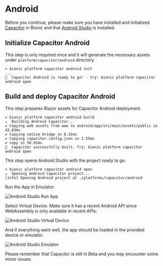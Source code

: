 # Android

Before you continue, please make sure you have installed and initialized [Capacitor](../0intro) in Bionic and that [Android Studio](../0intro/#android-studio) is installed.

## Initialize Capacitor Android

This step is only required once and it will generate the necessary assets under ```platform/capacitor/android``` directory.

```text
> bionic platform capacitor android init
...
🚀  Capacitor Android is ready to go! - try: bionic platform capacitor android open
```

## Build and deploy Capacitor Android

This step prepares Blazor assets for Capacitor Android deployment.

```text
> bionic platform capacitor android build
☕  Building Android Capacitor...
✔ Copying web assets from www to android/app/src/main/assets/public in 42.83ms
✔ Copying native bridge in 6.31ms
✔ Copying capacitor.config.json in 1.55ms
✔ copy in 58.91ms
🚀  Capacitor successfully built. Try: bionic platform capacitor android open
```

This step opens Android Studio with the project ready to go:

```text
> bionic platform capacitor android open
☕  Opening Android Capacitor project...
[info] Opening Android project at ./platforms/capacitor/android
```

Run the App in Emulator:

![Android Studio Run App](/images/android-studio-run.png)

Select Virtual Device. Make sure it has a recent Android API since WebAssembly is only available in recent APIs:

![Android Studio Virtual Device](/images/android-studio-vdevice.png)

And if everything went well, the app should be loaded in the provided device or emulator.

![Android Studio Emulator](/images/android-studio-emulator.png)

Please remember that Capacitor is still in Beta and you may encounter some minor issues.
